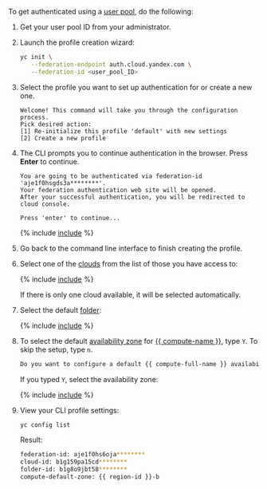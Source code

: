 To get authenticated using a [user pool](../../organization/concepts/user-pools.md), do the following:

1. Get your user pool ID from your administrator.
1. Launch the profile creation wizard:

   

      
   ```bash
   yc init \
      --federation-endpoint auth.cloud.yandex.com \
      --federation-id <user_pool_ID>
   ```




1. Select the profile you want to set up authentication for or create a new one.

   ```text
   Welcome! This command will take you through the configuration process.
   Pick desired action:
   [1] Re-initialize this profile 'default' with new settings
   [2] Create a new profile
   ```

1. The CLI prompts you to continue authentication in the browser. Press **Enter** to continue.

   ```text
   You are going to be authenticated via federation-id 'aje1f0hsgds3a********'.
   Your federation authentication web site will be opened.
   After your successful authentication, you will be redirected to cloud console.

   Press 'enter' to continue...
   ```

   {% include [include](success-auth-via-federation.md) %}

1. Go back to the command line interface to finish creating the profile.

1. Select one of the [clouds](../../resource-manager/concepts/resources-hierarchy.md#cloud) from the list of those you have access to:

   {% include [include](choose-cloud.md) %}

   If there is only one cloud available, it will be selected automatically.

1. Select the default [folder](../../resource-manager/concepts/resources-hierarchy.md#folder):

   {% include [include](choose-folder.md) %}

1. To select the default [availability zone](../../overview/concepts/geo-scope.md) for [{{ compute-name }}](../../compute/), type `Y`. To skip the setup, type `n`.

   ```bash
   Do you want to configure a default {{ compute-full-name }} availability zone? [Y/n] Y
   ```

   If you typed `Y`, select the availability zone:

   
   {% include [include](choose-zone.md) %}



1. View your CLI profile settings:

   ```bash
   yc config list
   ```

   Result:

   
   ```bash
   federation-id: aje1f0hs6oja********
   cloud-id: b1g159pa15cd********
   folder-id: b1g8o9jbt58********
   compute-default-zone: {{ region-id }}-b
   ```



